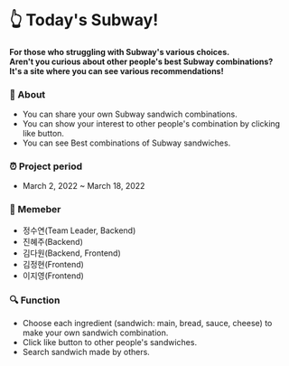 # 👆 __Today's Subway!__

#### For those who struggling with Subway's various choices.<br>Aren't you curious about other people's best Subway combinations?<br>It's a site where you can see various recommendations!<br>


### 🥪 About 
+ You can share your own Subway sandwich combinations.
+ You can show your interest to other people's combination by clicking like button.
+ You can see Best combinations of Subway sandwiches.


### ⏰ Project period
+ March 2, 2022 ~ March 18, 2022


### 👥 Memeber
+ 정수연(Team Leader, Backend)
+ 진혜주(Backend)
+ 김다원(Backend, Frontend)
+ 김정현(Frontend)
+ 이지영(Frontend)


### 🔍 Function
+ Choose each ingredient (sandwich: main, bread, sauce, cheese) to make your own sandwich combination.
+ Click like button to other people's sandwiches.
+ Search sandwich made by others.
